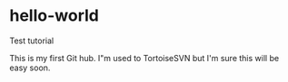 # hello-world
Test tutorial

This is my first Git hub. I"m used to TortoiseSVN but I'm sure this will be easy soon.
